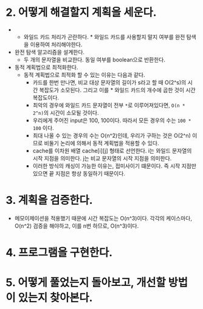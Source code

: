 # 2. 어떻게 해결할지 계획을 세운다.

- - 와일드 카드 처리가 곤란하다. \* 와일드 카드를 사용할지 말지 여부를 완전 탐색을 이용하여 처리해야한다.
- 완전 탐색 알고리즘을 설계한다.
  - 두 개의 문자열을 비교한다. 동일 여부를 boolean으로 반환한다.
- 동적 계획법으로 최적화한다.
  - 동적 계획법으로 최적화 할 수 있는 이유는 다음과 같다.
    - 카드를 한번 만나면, 비교 대상 문자열의 길이가 s라고 할 때 O(2^s)의 시간 복잡도가 소모된다. 그리고 이를 \* 와일드 카드의 개수에 곱한 것이 시간 복잡도이다.
    - 최악의 경우에 와일드 카드 문자열이 전부 `*`로 이루어져있다면, `O(n * 2^n)`의 시간이 소모될 것이다.
    - 우리에게 주어진 input은 100, 100이다. 따라서 모든 경우의 수는 `100 * 100` 이다.
    - 최대 나올 수 있는 경우의 수는 O(n^2)인데, 우리가 구하는 것은 O(2^n) 이므로 비둘기 논리에 의해서 동적 계획법을 적용할 수 있다.
    - cache를 이차원 배열 cache[i][j] 형태로 선언한다. i는 와일드 문자열의 시작 지점을 의미한다. j는 비교 문자열의 시작 지점을 의미한다.
    - 이러한 방식의 캐싱이 가능한 이유는, 접미사이기 떄문이다. 즉 시작 지점만 있으면 끝 지점은 항상 동일하기 때문이다.

# 3. 계획을 검증한다.

- 메모이제이션을 적용했기 때문에 시간 복잡도는 O(n^3)이다. 각각의 케이스마다, O(n^2) 검증을 해야하고, 이를 n번 하므로, O(n^3)이다.

# 4. 프로그램을 구현한다.

# 5. 어떻게 풀었는지 돌아보고, 개선할 방법이 있는지 찾아본다.
